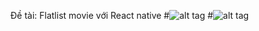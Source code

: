 Đề tài: Flatlist movie với React native
#![alt tag](http://www.mediafire.com/view/6ordhq5ci3ctfox/giao_di%25E1%25BB%2587n_danh_s%25C3%25A1ch.png/file)
#![alt tag](http://www.mediafire.com/view/xo4w3gsdxm2qvyy/giao_di%25E1%25BB%2587n_login.png/file)
